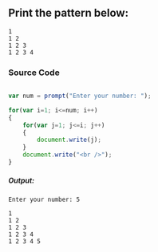 ## Print the pattern below:
    1
    1 2
    1 2 3
    1 2 3 4 

### Source Code

```javascript

var num = prompt("Enter your number: ");

for(var i=1; i<=num; i++)
{
    for(var j=1; j<=i; j++)
    {
        document.write(j);
    }
    document.write("<br />");
}

```
##### Output:

	Enter your number: 5

    1
    1 2 
    1 2 3 
    1 2 3 4
    1 2 3 4 5